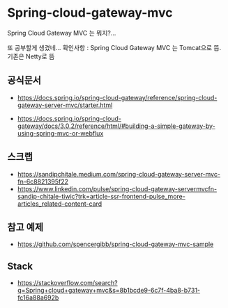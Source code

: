 # Spring-cloud-gateway-mvc

Spring Cloud Gateway MVC 는 뭐지?...

또 공부할게 생겼네...
확인사항 : Spring Cloud Gateway MVC 는 Tomcat으로 뜸.
           기존은                      Netty로 뜸

## 공식문서
- https://docs.spring.io/spring-cloud-gateway/reference/spring-cloud-gateway-server-mvc/starter.html

- https://docs.spring.io/spring-cloud-gateway/docs/3.0.2/reference/html/#building-a-simple-gateway-by-using-spring-mvc-or-webflux


## 스크랩
- https://sandipchitale.medium.com/spring-cloud-gateway-server-mvc-fn-6c8821395f22
- https://www.linkedin.com/pulse/spring-cloud-gateway-servermvcfn-sandip-chitale-tiwic?trk=article-ssr-frontend-pulse_more-articles_related-content-card

## 참고 예제
- https://github.com/spencergibb/spring-cloud-gateway-mvc-sample


## Stack
- https://stackoverflow.com/search?q=Spring+cloud+gateway+mvc&s=8b1bcde9-6c7f-4ba8-b731-fc16a88a692b
